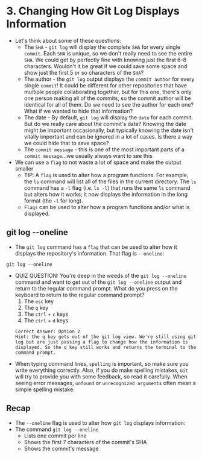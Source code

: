 # 3. Changing How Git Log Displays Information
- Let's think about some of these questions:
  - The `SHA` - `git log` will display the complete `SHA` for every single `commit`. Each `SHA` is unique, so we don't really need to see the entire `SHA`. We could get by perfectly fine with knowing just the first 6-8 characters. Wouldn't it be great if we could save some space and show just the first 5 or so characters of the `SHA`?
  - The author - the `git log` output displays the `commit author` for every single `commit`! It could be different for other repositories that have multiple people collaborating together, but for this one, there's only one person making all of the commits, so the commit author will be identical for all of them. Do we need to see the author for each one? What if we wanted to hide that information?
  - The date - By default, `git log` will display the `date` for each commit. But do we really care about the commit's date? Knowing the date might be important occasionally, but typically knowing the date isn't vitally important and can be ignored in a lot of cases. Is there a way we could hide that to save space?
  - The `commit message` - this is one of the most important parts of a `commit message`...we usually always want to see this
- We can use a `flag` to not waste a lot of space and make the output smaller
  - TIP: A `flag` is used to alter how a program functions. For example, the `ls` command will list all of the files in the current directory. The `ls` command has a `-l` flag (i.e. `ls -l`) that runs the same `ls` command but alters how it works; it now displays the information in the long format (the `-l` for long).
  - `Flags` can be used to alter how a program functions and/or what is displayed.

## git log --oneline
- The `git log` command has a `flag` that can be used to alter how it displays the repository's information. That flag is `--oneline`:
```
git log --oneline
```
- QUIZ QUESTION: You're deep in the weeds of the `git log --oneline` command and want to get out of the `git log --oneline` output and return to the regular command prompt. What do you press on the keyboard to return to the regular command prompt?
  1. The `esc` key
  2. The `q` key
  3. The `ctrl` + `c` keys
  4. The `ctrl` + `d` keys
  ```
  Correct Answer: Option 2
  Hint: the q key gets out of the git log view. We're still using git log but are just passing a flag to change how the information is displayed. So the q key still works and returns the terminal to the command prompt.
  ```
- When typing command lines, `spelling` is important, so make sure you write everything correctly. Also, if you do make spelling mistakes, `Git` will try to provide you with some feedback, so read it carefully. When seeing error messages, `unfound` or `unrecognized arguments` often mean a simple spelling mistake.

## Recap
- The `--oneline` flag is used to alter how `git log` displays information:
- The command `git log --oneline`
  - Lists one commit per line
  - Shows the first 7 characters of the commit's SHA
  - Shows the commit's message